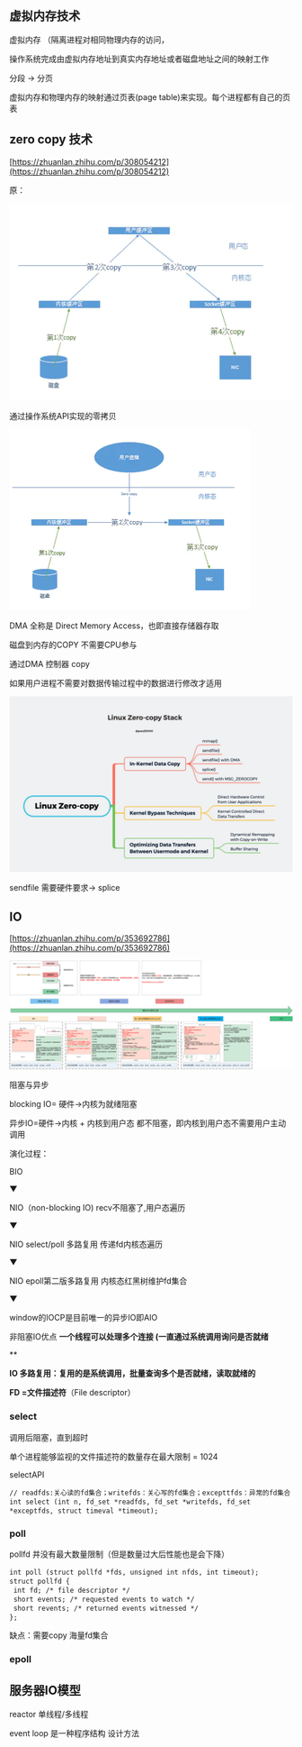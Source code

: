 ## 虚拟内存技术

虚拟内存 （隔离进程对相同物理内存的访问，

操作系统完成由虚拟内存地址到真实内存地址或者磁盘地址之间的映射工作

分段 -> 分页

虚拟内存和物理内存的映射通过页表(page table)来实现。每个进程都有自己的页表

## zero copy 技术
[https://zhuanlan.zhihu.com/p/308054212](https://zhuanlan.zhihu.com/p/308054212)

原：

![image.png](assert/1615797422633-df1836cf-1708-46d9-b86a-915675d2dbd3.png)

通过操作系统API实现的零拷贝

![image.png](assert/1615797437115-80a2c18b-d7d6-4c0f-8309-3bfc1c446ffa.png)

DMA 全称是 Direct Memory Access，也即直接存储器存取

磁盘到内存的COPY 不需要CPU参与

通过DMA 控制器 copy

如果用户进程不需要对数据传输过程中的数据进行修改才适用

![image.png](assert/1615798144099-3cbe9758-5f1a-436b-b362-9dfedeb13e9b.png)

sendfile 需要硬件要求-> splice

## IO

[https://zhuanlan.zhihu.com/p/353692786](https://zhuanlan.zhihu.com/p/353692786)

![image.png](assert/1625810460910-86883518-b074-4dba-a92b-baa457c2d5eb.png)

阻塞与异步

blocking IO= 硬件->内核为就绪阻塞

异步IO=硬件->内核 + 内核到用户态 都不阻塞，即内核到用户态不需要用户主动调用

演化过程：

BIO

▼

NIO（non-blocking IO) recv不阻塞了,用户态遍历

▼

NIO select/poll 多路复用 传递fd内核态遍历

▼

NIO epoll第二版多路复用 内核态红黑树维护fd集合

▼

window的IOCP是目前唯一的异步IO即AIO

非阻塞IO优点 **一个线程可以处理多个连接 (一直通过系统调用询问是否就绪**

**

**IO 多路复用：复用的是系统调用，批量查询多个是否就绪，读取就绪的**

**FD =文件描述符**（File descriptor）

### select
调用后阻塞，直到超时

单个进程能够监视的文件描述符的数量存在最大限制 = 1024

selectAPI
```
// readfds:关心读的fd集合；writefds：关心写的fd集合；excepttfds：异常的fd集合
int select (int n, fd_set *readfds, fd_set *writefds, fd_set *exceptfds, struct timeval *timeout);
```

### poll
pollfd 并没有最大数量限制（但是数量过大后性能也是会下降）

```
int poll (struct pollfd *fds, unsigned int nfds, int timeout);
struct pollfd {
 int fd; /* file descriptor */
 short events; /* requested events to watch */
 short revents; /* returned events witnessed */
};
```

缺点：需要copy 海量fd集合

### epoll

## 服务器IO模型
reactor 单线程/多线程

event loop 是一种程序结构 设计方法